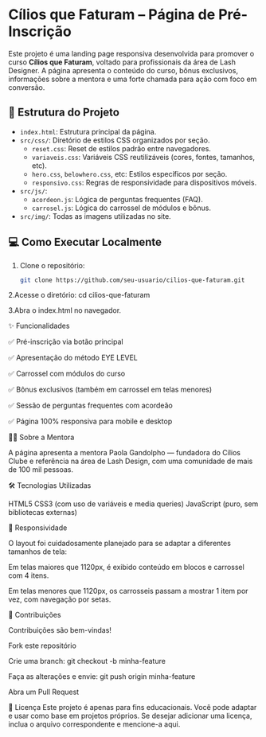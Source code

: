 # Cílios que Faturam – Página de Pré-Inscrição

Este projeto é uma landing page responsiva desenvolvida para promover o curso **Cílios que Faturam**, voltado para profissionais da área de Lash Designer. A página apresenta o conteúdo do curso, bônus exclusivos, informações sobre a mentora e uma forte chamada para ação com foco em conversão.

## 🧱 Estrutura do Projeto

- `index.html`: Estrutura principal da página.
- `src/css/`: Diretório de estilos CSS organizados por seção.
  - `reset.css`: Reset de estilos padrão entre navegadores.
  - `variaveis.css`: Variáveis CSS reutilizáveis (cores, fontes, tamanhos, etc).
  - `hero.css`, `belowhero.css`, etc: Estilos específicos por seção.
  - `responsivo.css`: Regras de responsividade para dispositivos móveis.
- `src/js/`:
  - `acordeon.js`: Lógica de perguntas frequentes (FAQ).
  - `carrosel.js`: Lógica do carrossel de módulos e bônus.
- `src/img/`: Todas as imagens utilizadas no site.

## 💻 Como Executar Localmente

1. Clone o repositório:
   ```bash
   git clone https://github.com/seu-usuario/cilios-que-faturam.git

2.Acesse o diretório:
cd cilios-que-faturam

3.Abra o index.html no navegador.

✨ Funcionalidades

✅ Pré-inscrição via botão principal

✅ Apresentação do método EYE LEVEL

✅ Carrossel com módulos do curso

✅ Bônus exclusivos (também em carrossel em telas menores)

✅ Sessão de perguntas frequentes com acordeão

✅ Página 100% responsiva para mobile e desktop

👩‍🏫 Sobre a Mentora

A página apresenta a mentora Paola Gandolpho — fundadora do Cílios Clube e referência na área de Lash Design, com uma comunidade de mais de 100 mil pessoas.

🛠 Tecnologias Utilizadas

HTML5
CSS3 (com uso de variáveis e media queries)
JavaScript (puro, sem bibliotecas externas)

📱 Responsividade

O layout foi cuidadosamente planejado para se adaptar a diferentes tamanhos de tela:

Em telas maiores que 1120px, é exibido conteúdo em blocos e carrossel com 4 itens.

Em telas menores que 1120px, os carrosseis passam a mostrar 1 item por vez, com navegação por setas.

🤝 Contribuições

Contribuições são bem-vindas!

Fork este repositório

Crie uma branch: git checkout -b minha-feature

Faça as alterações e envie: git push origin minha-feature

Abra um Pull Request

📄 Licença
Este projeto é apenas para fins educacionais. Você pode adaptar e usar como base em projetos próprios. Se desejar adicionar uma licença, inclua o arquivo correspondente e mencione-a aqui.